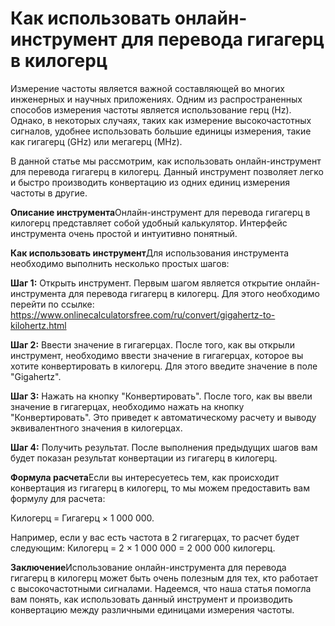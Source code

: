 Как использовать онлайн-инструмент для перевода гигагерц в килогерц
===================================================================

Измерение частоты является важной составляющей во многих инженерных и научных приложениях. Одним из распространенных способов измерения частоты является использование герц (Hz). Однако, в некоторых случаях, таких как измерение высокочастотных сигналов, удобнее использовать большие единицы измерения, такие как гигагерц (GHz) или мегагерц (MHz).

В данной статье мы рассмотрим, как использовать онлайн-инструмент для перевода гигагерц в килогерц. Данный инструмент позволяет легко и быстро производить конвертацию из одних единиц измерения частоты в другие.

**Описание инструмента**Онлайн-инструмент для перевода гигагерц в килогерц представляет собой удобный калькулятор. Интерфейс инструмента очень простой и интуитивно понятный.

**Как использовать инструмент**Для использования инструмента необходимо выполнить несколько простых шагов:

**Шаг 1:** Открыть инструмент. Первым шагом является открытие онлайн-инструмента для перевода гигагерц в килогерц. Для этого необходимо перейти по ссылке: <https://www.onlinecalculatorsfree.com/ru/convert/gigahertz-to-kilohertz.html>

**Шаг 2:** Ввести значение в гигагерцах. После того, как вы открыли инструмент, необходимо ввести значение в гигагерцах, которое вы хотите конвертировать в килогерц. Для этого введите значение в поле "Gigahertz".

**Шаг 3:** Нажать на кнопку "Конвертировать". После того, как вы ввели значение в гигагерцах, необходимо нажать на кнопку "Конвертировать". Это приведет к автоматическому расчету и выводу эквивалентного значения в килогерцах.

**Шаг 4:** Получить результат. После выполнения предыдущих шагов вам будет показан результат конвертации из гигагерц в килогерц.

**Формула расчета**Если вы интересуетесь тем, как происходит конвертация из гигагерц в килогерц, то мы можем предоставить вам формулу для расчета:

Килогерц = Гигагерц × 1 000 000.

Например, если у вас есть частота в 2 гигагерцах, то расчет будет следующим: Килогерц = 2 × 1 000 000 = 2 000 000 килогерц.

**Заключение**Использование онлайн-инструмента для перевода гигагерц в килогерц может быть очень полезным для тех, кто работает с высокочастотными сигналами. Надеемся, что наша статья помогла вам понять, как использовать данный инструмент и производить конвертацию между различными единицами измерения частоты.